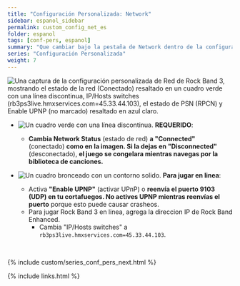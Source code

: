 ```yaml
---
title: "Configuración Personalizada: Network"
sidebar: espanol_sidebar
permalink: custom_config_net_es
folder: espanol
tags: [conf-pers, espanol]
summary: "Que cambiar bajo la pestaña de Network dentro de la configuración personalizada de RPCS3"
series: "Configuración Personalizada"
weight: 7
---
```


![Una captura de la configuración personalizada de Red de Rock Band 3, mostrando el estado de la red (Conectado) resaltado en un cuadro verde con una línea discontinua, IP/Hosts switches (rb3ps3live.hmxservices.com=45.33.44.103), el estado de PSN (RPCN) y Enable UPNP (no marcado) resaltado en azul claro.](https://carlmylo.github.io/docu-rpcs3/images/cust/network.png "Network")

* ![Un cuadro verde con una línea discontinua.](https://carlmylo.github.io/docu-rpcs3/images/cust/smallgreen.png "Cuadro verde") **REQUERIDO**: 
	* **Cambia Network Status** (estado de red) **a "Connected"** (conectado) **como en la imagen. Si la dejas en "Disconnected"** (desconectado), **el juego se congelara mientras navegas por la biblioteca de canciones.**

* ![Un cuadro bronceado con un contorno solido.](https://carlmylo.github.io/docu-rpcs3/images/cust/smalltan.png "Cuadro bronceado") **Para jugar en linea**: 
	* Activa **"Enable UPNP"** (activar UPnP) o **reenvía el puerto 9103 (UDP) en tu cortafuegos. No actives UPNP mientras reenvías el puerto** porque esto puede causar crasheos.
	* Para jugar Rock Band 3 en linea, agrega la direccion IP de Rock Band Enhanced.
		* Cambia "IP/Hosts switches" a `rb3ps3live.hmxservices.com=45.33.44.103`.  

<br/>

{% include custom/series_conf_pers_next.html %}

{% include links.html %}